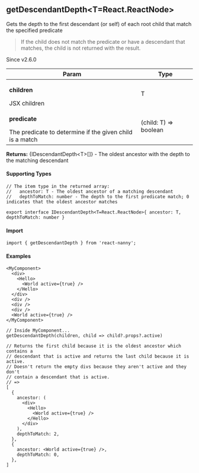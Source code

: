 

<h2>getDescendantDepth&lt;T=React.ReactNode&gt;</h2>
<p>Gets the depth to the first descendant (or self) of each root child that match the specified predicate</p>
<blockquote><p>If the child does not match the predicate or have a descendant that matches, the child is not returned with the result.</p></blockquote><p>Since v2.6.0</p>
<table>
      <thead>
      <tr>
        <th>Param</th>
        <th>Type</th></tr>
      </thead>
      <tbody><tr><td><p><b>children</b></p>JSX children</td><td>T</td></tr><tr><td><p><b>predicate</b></p>The predicate to determine if the given child is a match</td><td>(child: T) =&gt; boolean</td></tr></tbody>
    </table><p><b>Returns:</b> {IDescendantDepth&lt;T&gt;[]} - The oldest ancestor with the depth to the matching descendant</p><h4>Supporting Types</h4>

```
// The item type in the returned array:
//   ancestor: T - The oldest ancestor of a matching descendant
//   depthToMatch: number - The depth to the first predicate match; 0 indicates that the oldest ancestor matches

export interface IDescendantDepth<T=React.ReactNode>{ ancestor: T, depthToMatch: number }
```
  <h4>Import</h4>

```
import { getDescendantDepth } from 'react-nanny';
```

  <h4>Examples</h4>



```
<MyComponent>
  <div>
    <Hello>
      <World active={true} />
    </Hello>
  </div>
  <div />
  <div />
  <div />
  <World active={true} />
</MyComponent>

// Inside MyComponent...
getDescendantDepth(children, child => child?.props?.active)

// Returns the first child because it is the oldest ancestor which contains a
// descendant that is active and returns the last child because it is active.
// Doesn't return the empty divs because they aren't active and they don't
// contain a descendant that is active.
// =>
[
  {
    ancestor: (
      <div>
        <Hello>
          <World active={true} />
        </Hello>
      </div>
    ),
    depthToMatch: 2,
  },
  {
    ancestor: <World active={true} />,
    depthToMatch: 0,
  },
]
```


